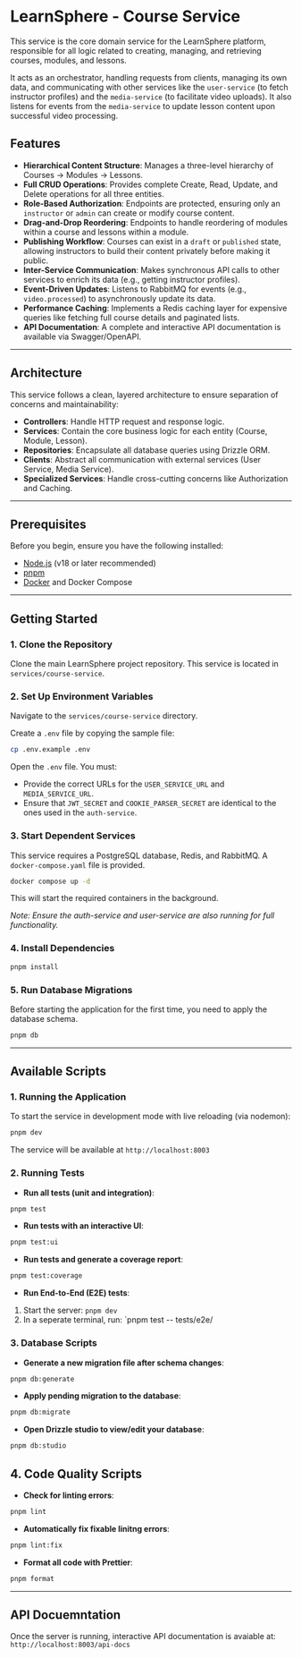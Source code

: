 # LearnSphere - Course Service

This service is the core domain service for the LearnSphere platform, responsible for all logic related to creating, managing, and retrieving courses, modules, and lessons.

It acts as an orchestrator, handling requests from clients, managing its own data, and communicating with other services like the `user-service` (to fetch instructor profiles) and the `media-service` (to facilitate video uploads). It also listens for events from the `media-service` to update lesson content upon successful video processing.

## Features

- **Hierarchical Content Structure**: Manages a three-level hierarchy of Courses -> Modules -> Lessons.
- **Full CRUD Operations**: Provides complete Create, Read, Update, and Delete operations for all three entities.
- **Role-Based Authorization**: Endpoints are protected, ensuring only an `instructor` or `admin` can create or modify course content.
- **Drag-and-Drop Reordering**: Endpoints to handle reordering of modules within a course and lessons within a module.
- **Publishing Workflow**: Courses can exist in a `draft` or `published` state, allowing instructors to build their content privately before making it public.
- **Inter-Service Communication**: Makes synchronous API calls to other services to enrich its data (e.g., getting instructor profiles).
- **Event-Driven Updates**: Listens to RabbitMQ for events (e.g., `video.processed`) to asynchronously update its data.
- **Performance Caching**: Implements a Redis caching layer for expensive queries like fetching full course details and paginated lists.
- **API Documentation**: A complete and interactive API documentation is available via Swagger/OpenAPI.

---

## Architecture

This service follows a clean, layered architecture to ensure separation of concerns and maintainability:

-   **Controllers**: Handle HTTP request and response logic.
-   **Services**: Contain the core business logic for each entity (Course, Module, Lesson).
-   **Repositories**: Encapsulate all database queries using Drizzle ORM.
-   **Clients**: Abstract all communication with external services (User Service, Media Service).
-   **Specialized Services**: Handle cross-cutting concerns like Authorization and Caching.

---

## Prerequisites

Before you begin, ensure you have the following installed:

- [Node.js](https://nodejs.org/) (v18 or later recommended)
- [pnpm](https://pnpm.io/installation)
- [Docker](https://www.docker.com/get-started/) and Docker Compose

---

## Getting Started

### 1. Clone the Repository

Clone the main LearnSphere project repository. This service is located in `services/course-service`.

### 2. Set Up Environment Variables

Navigate to the `services/course-service` directory.

Create a `.env` file by copying the sample file:

```bash
cp .env.example .env
```

Open the `.env` file. You must:

- Provide the correct URLs for the `USER_SERVICE_URL` and `MEDIA_SERVICE_URL`.
- Ensure that `JWT_SECRET` and `COOKIE_PARSER_SECRET` are identical to the ones used in the `auth-service`.

### 3. Start Dependent Services

This service requires a PostgreSQL database, Redis, and RabbitMQ. A `docker-compose.yaml` file is provided.

```bash
docker compose up -d
```

This will start the required containers in the background.

_Note: Ensure the auth-service and user-service are also running for full functionality._

### 4. Install Dependencies

```bash
pnpm install
```

### 5. Run Database Migrations

Before starting the application for the first time, you need to apply the database schema.

```bash
pnpm db
```

---

## Available Scripts

### 1. Running the Application

To start the service in development mode with live reloading (via nodemon):

```bash
pnpm dev
```

The service will be available at `http://localhost:8003`

### 2. Running Tests

- **Run all tests (unit and integration)**:

```bash
pnpm test
```

- **Run tests with an interactive UI**:

```bash
pnpm test:ui
```

- **Run tests and generate a coverage report**:

```bash
pnpm test:coverage
```

- **Run End-to-End (E2E) tests**:

1. Start the server: `pnpm dev`
2. In a seperate terminal, run: `pnpm test -- tests/e2e/

### 3. Database Scripts

- **Generate a new migration file after schema changes**:

```bash
pnpm db:generate
```

- **Apply pending migration to the database**:

```bash
pnpm db:migrate
```

- **Open Drizzle studio to view/edit your database**:

```bash
pnpm db:studio
```

## 4. Code Quality Scripts

- **Check for linting errors**:

```bash
pnpm lint
```

- **Automatically fix fixable linitng errors**:

```bash
pnpm lint:fix
```

- **Format all code with Prettier**:

```bash
pnpm format
```

---

## API Docuemntation

Once the server is running, interactive API documentation is avaiable at: `http://localhost:8003/api-docs`
